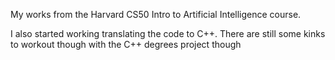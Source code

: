 
My works from the Harvard CS50 Intro to Artificial Intelligence course.

I also started working translating the code to C++. There are still some kinks to workout though with the C++ degrees project though